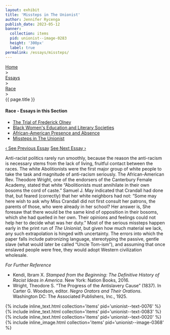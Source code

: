 ```yaml
---
layout: exhibit
title: 'Missteps in The Unionist'
author: Jennifer Rycenga
publish_date: 2023-05-12
banner:
  collection: items
  pid: unionist--image-0283
  height: '300px'
  label: true
permalink: /essays/missteps/
---
```


<div class="breadcrumb">
<a href="/unionist/">Home</a>
<div class="caret"> &gt; </div>
<a href="/unionist/essays/">Essays</a>
<div class="caret"> &gt; </div>
<a href="
    /unionist/essays/frederick-olney/
  ">
   Race
     </a>
<div class="caret"> &gt; </div>
{{ page.title }}
</div>
<div class='section-nav-wrapper'>
<div class='section-nav'>
<h4>Race - Essays in this Section</h4>
<ul class="nav nav-pills">
  <li class="nav-item">
    <a class="nav-link" href="/unionist/essays/frederick-olney/">The Trial of Frederick Olney</a>
  </li>
  <li class="nav-item">
    <a class="nav-link" href="/unionist/essays/black-womens-education-and-literary-societies/">Black Women's Education and Literary Societies</a>
  </li>
  <li class="nav-item">
    <a class="nav-link" href="/unionist/essays/african-american-presence-and-absence/">African-American Presence and Absence</a>
  </li>
  <li class="nav-item">
    <a class="nav-link active" href="/unionist/essays/missteps/">Missteps in The Unionist</a>
  </li>
</ul>
<div class="pagination-nav">
<span class="pagination-link" id="prevlink"><a href="/unionist/essays/african-american-presence-and-absence/">‹ See Previous Essay</a></span>
<span class="pagination-link" id="nextlink"><a href="/unionist/essays/the-burleigh-family/">See Next Essay ›</a></span>
</div>
</div>
</div>


<p>Anti-racist politics rarely run smoothly, because the reason the anti-racism is necessary stems from the lack of living, fruitful contact between the races. The white Abolitionists were the first major group of white people to take the task and magnitude of anti-racism seriously. The African-American Rev. Theodore Wright, one of the endorsers of the Canterbury Female Academy, stated that white “Abolitionists must annihilate in their own bosoms the cord of caste.” Samuel J. May indicated that Crandall had done that, but feared (correctly) that her white neighbors had not: “Some may here wish to ask why Miss Crandall did not first consult her patrons, the parents of those, who were already in her school? Her answer is, She foresaw that there would be the same kind of opposition in their bosoms, which she had quelled in her own. Their opinions and feelings could not help her to decide what was her duty.” Most of the serious missteps happen early in the print run of <em>The Unionist</em>, but given how much material we lack, any such extrapolation is hinged with uncertainty. The errors into which the paper falls include patronizing language, stereotyping the passive, gentle slave (what would later be called “Uncle Tom-ism”), and assuming that once enslaved people were free, they would adopt Western civilization wholesale.</p>

<p><em>For Further Reference</em></p>

- Kendi, Ibram X. *Stamped from the Beginning: The Definitive History of Racist Ideas in America*. New York: Nation Books, 2016.
- Wright, Theodore S. “The Progress of the Antislavery Cause” (1837). In Carter G. Woodson, editor. *Negro Orators and Their Orations*. Washington DC: The Associated Publishers, Inc., 1925.

{% include inline_text.html collection='items' pid='unionist--text-0076' %}
{% include inline_text.html collection='items' pid='unionist--text-0083' %}
{% include inline_text.html collection='items' pid='unionist--text-0020' %}
{% include inline_image.html collection='items' pid='unionist--image-0368' %}
